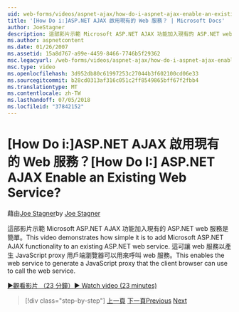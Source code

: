 ```yaml
---
uid: web-forms/videos/aspnet-ajax/how-do-i-aspnet-ajax-enable-an-existing-web-service
title: '[How Do i:]ASP.NET AJAX 啟用現有的 Web 服務？ | Microsoft Docs'
author: JoeStagner
description: 這部影片示範 Microsoft ASP.NET AJAX 功能加入現有的 ASP.NET web 服務是簡單。 這可讓 web 服務以 gene...
ms.author: aspnetcontent
ms.date: 01/26/2007
ms.assetid: 15a8d767-a99e-4459-8466-7746b5f29362
msc.legacyurl: /web-forms/videos/aspnet-ajax/how-do-i-aspnet-ajax-enable-an-existing-web-service
msc.type: video
ms.openlocfilehash: 3d952db80c61997253c27044b3f602100cd06e33
ms.sourcegitcommit: b28cd0313af316c051c2ff8549865bff67f2fbb4
ms.translationtype: MT
ms.contentlocale: zh-TW
ms.lasthandoff: 07/05/2018
ms.locfileid: "37842152"
---
```

<a name="how-do-i-aspnet-ajax-enable-an-existing-web-service"></a><span data-ttu-id="6e14e-105">[How Do i:]ASP.NET AJAX 啟用現有的 Web 服務？</span><span class="sxs-lookup"><span data-stu-id="6e14e-105">[How Do I:] ASP.NET AJAX Enable an Existing Web Service?</span></span>
====================
<span data-ttu-id="6e14e-106">藉由[Joe Stagner](https://github.com/JoeStagner)</span><span class="sxs-lookup"><span data-stu-id="6e14e-106">by [Joe Stagner](https://github.com/JoeStagner)</span></span>

<span data-ttu-id="6e14e-107">這部影片示範 Microsoft ASP.NET AJAX 功能加入現有的 ASP.NET web 服務是簡單。</span><span class="sxs-lookup"><span data-stu-id="6e14e-107">This video demonstrates how simple it is to add Microsoft ASP.NET AJAX functionality to an existing ASP.NET web service.</span></span> <span data-ttu-id="6e14e-108">這可讓 web 服務以產生 JavaScript proxy 用戶端瀏覽器可以用來呼叫 web 服務。</span><span class="sxs-lookup"><span data-stu-id="6e14e-108">This enables the web service to generate a JavaScript proxy that the client browser can use to call the web service.</span></span>

[<span data-ttu-id="6e14e-109">&#9654;觀看影片 （23 分鐘）</span><span class="sxs-lookup"><span data-stu-id="6e14e-109">&#9654; Watch video (23 minutes)</span></span>](https://channel9.msdn.com/Blogs/ASP-NET-Site-Videos/how-do-i-aspnet-ajax-enable-an-existing-web-service)

> [!div class="step-by-step"]
> <span data-ttu-id="6e14e-110">[上一頁](how-do-i-add-aspnet-ajax-features-to-an-existing-web-application.md)
> [下一頁](how-do-i-use-the-aspnet-ajax-client-library-controls.md)</span><span class="sxs-lookup"><span data-stu-id="6e14e-110">[Previous](how-do-i-add-aspnet-ajax-features-to-an-existing-web-application.md)
[Next](how-do-i-use-the-aspnet-ajax-client-library-controls.md)</span></span>
